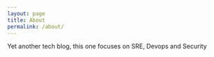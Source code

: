 ```yaml
---
layout: page
title: About
permalink: /about/
---
```


Yet another tech blog, this one focuses on SRE, Devops and Security

